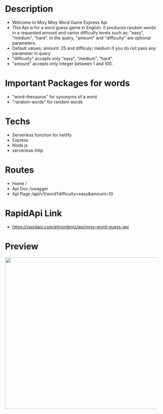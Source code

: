 # Description

- Welcome to Mixy Mixy Word Game Express Api
- This Api is for a word guess game in English. It produces random words in a requested amount and varios difficulty levels such as; "easy", "medium", "hard". In the query, "amount" and "difficulty" are optional parameters.
- Default values; amount: 25 and difficuly: medium if you do not pass any parameter in query
- "difficulty" accepts only "easy", "medium", "hard".
- "amount" accepts only integer between 1 and 100.

# Important Packages for words

- "word-thesaurus" for synonyms of a word
- "random-words" for random words

# Techs

- Serverless function for netlify
- Express
- Node.js
- serverless-http

# Routes

- Home /
- Api Doc /swagger
- Api Page /api/v1/word?difficulty=easy&amount=10

# RapidApi Link

- https://rapidapi.com/elinordeniz/api/mixy-word-guess-api

# Preview

[<img src="https://github.com/elinordeniz/mixy-word-guess-game-api/tree/main/public/assets/wordapi.png" width="750" height="500"/>](https://rapidapi.com/elinordeniz/api/mixy-word-guess-api)

